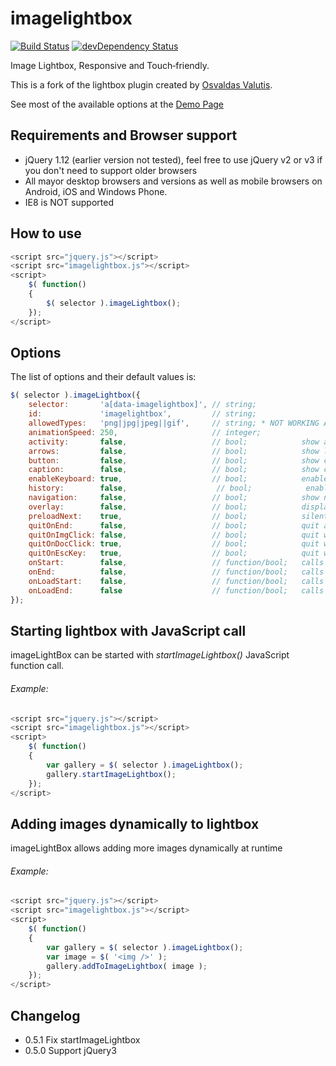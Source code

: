 imagelightbox
=============

[![Build Status](https://secure.travis-ci.org/rejas/imagelightbox.png?branch=master)](http://travis-ci.org/rejas/imagelightbox)
[![devDependency Status](https://david-dm.org/rejas/imagelightbox/dev-status.svg)](https://david-dm.org/rejas/imagelightbox#info=devDependencies)

Image Lightbox, Responsive and Touch‑friendly.

This is a fork of the lightbox plugin created by [Osvaldas Valutis](http://osvaldas.info/image-lightbox-responsive-touch-friendly/).

See most of the available options at the [Demo Page](http://rejas.github.io/imagelightbox/)

## Requirements and Browser support

* jQuery 1.12 (earlier version not tested), feel free to use jQuery v2 or v3 if you don't need to support older browsers
* All mayor desktop browsers and versions as well as mobile browsers on Android, iOS and Windows Phone. 
* IE8 is NOT supported

## How to use

````javascript
<script src="jquery.js"></script>
<script src="imagelightbox.js"></script>
<script>
    $( function()
    {
        $( selector ).imageLightbox();
    });
</script>
````

## Options

The list of options and their default values is:

````javascript
$( selector ).imageLightbox({                                     
    selector:       'a[data-imagelightbox]', // string;
    id:             'imagelightbox',         // string;
    allowedTypes:   'png|jpg|jpeg||gif',     // string; * NOT WORKING ATM *
    animationSpeed: 250,                     // integer;
    activity:       false,                   // bool;            show activity indicator
    arrows:         false,                   // bool;            show left/right arrows
    button:         false,                   // bool;            show close button
    caption:        false,                   // bool;            show captions
    enableKeyboard: true,                    // bool;            enable keyboard shortcuts (arrows Left/Right and Esc)
    history:        false,                    // bool;            enable manipulation of browser history and URL
    navigation:     false,                   // bool;            show navigation
    overlay:        false,                   // bool;            display the lightbox as an overlay
    preloadNext:    true,                    // bool;            silently preload the next image
    quitOnEnd:      false,                   // bool;            quit after viewing the last image
    quitOnImgClick: false,                   // bool;            quit when the viewed image is clicked
    quitOnDocClick: true,                    // bool;            quit when anything but the viewed image is clicked
    quitOnEscKey:   true,                    // bool;            quit when Esc key is pressed
    onStart:        false,                   // function/bool;   calls function when the lightbox starts
    onEnd:          false,                   // function/bool;   calls function when the lightbox quits
    onLoadStart:    false,                   // function/bool;   calls function when the image load begins
    onLoadEnd:      false                    // function/bool;   calls function when the image finishes loading
});
````

## Starting lightbox with JavaScript call

imageLightBox can be started with *startImageLightbox()* JavaScript function call.

###### Example:

````javascript
<script src="jquery.js"></script>
<script src="imagelightbox.js"></script>
<script>
    $( function()
    {
        var gallery = $( selector ).imageLightbox();
        gallery.startImageLightbox();
    });
</script>
````
             
## Adding images dynamically to lightbox 

imageLightBox allows adding more images dynamically at runtime
                                                                                               
###### Example:

````javascript
<script src="jquery.js"></script>
<script src="imagelightbox.js"></script>
<script>
    $( function()
    {
        var gallery = $( selector ).imageLightbox();
        var image = $( '<img />' );
        gallery.addToImageLightbox( image );
    });
</script>  
````
                        
## Changelog

* 0.5.1 Fix startImageLightbox
* 0.5.0 Support jQuery3
